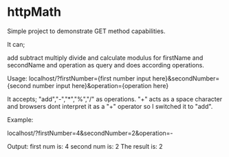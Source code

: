 # httpMath

Simple project to demonstrate GET method capabilities.

It can;

add
subtract
multiply
divide and
calculate modulus for firstName and secondName and operation as query and does according operations.

Usage:
localhost/?firstNumber={first number input here}&secondNumber={second number input here}&operation={operation here}

It accepts; "add","-","*","%","/" as operations. "+" acts as a space character and browsers dont interpret it as a "+" operator so I switched it to "add".

Example:

localhost/?firstNumber=4&secondNumber=2&operation=-

Output:
first num is: 4
second num is: 2
The result is: 2
